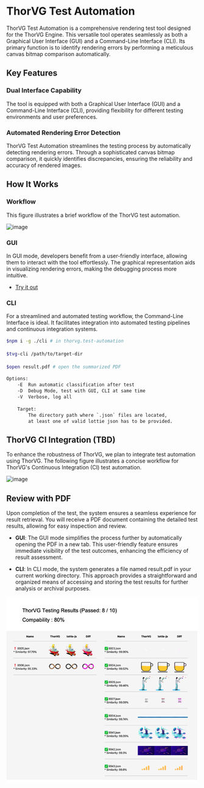 # ThorVG Test Automation

ThorVG Test Automation is a comprehensive rendering test tool designed for the ThorVG Engine. This versatile tool operates seamlessly as both a Graphical User Interface (GUI) and a Command-Line Interface (CLI). Its primary function is to identify rendering errors by performing a meticulous canvas bitmap comparison automatically.

## Key Features

### Dual Interface Capability
The tool is equipped with both a Graphical User Interface (GUI) and a Command-Line Interface (CLI), providing flexibility for different testing environments and user preferences.

### Automated Rendering Error Detection
ThorVG Test Automation streamlines the testing process by automatically detecting rendering errors. Through a sophisticated canvas bitmap comparison, it quickly identifies discrepancies, ensuring the reliability and accuracy of rendered images.

## How It Works

### Workflow
This figure illustrates a brief workflow of the ThorVG test automation.</br>

![image](https://github.com/thorvg/thorvg.test-automation/assets/3711518/9dd91dfc-afa7-45c7-8552-9b723423c799)


### GUI
In GUI mode, developers benefit from a user-friendly interface, allowing them to interact with the tool effortlessly. The graphical representation aids in visualizing rendering errors, making the debugging process more intuitive.
- [Try it out](https://thorvg-test-automation.vercel.app)

### CLI
For a streamlined and automated testing workflow, the Command-Line Interface is ideal. It facilitates integration into automated testing pipelines and continuous integration systems.

```sh
$npm i -g ./cli # in thorvg.test-automation

$tvg-cli /path/to/target-dir

$open result.pdf # open the summarized PDF
```

```
Options:
    -E  Run automatic classification after test
    -D  Debug Mode, test with GUI, CLI at same time
    -V  Verbose, log all

    Target:
        The directory path where `.json` files are located,
        at least one of valid lottie json has to be provided.
```

## ThorVG CI Integration (TBD)

To enhance the robustness of ThorVG, we plan to integrate test automation using ThorVG. The following figure illustrates a concise workflow for ThorVG's Continuous Integration (CI) test automation.

![image](https://github.com/thorvg/thorvg.test-automation/assets/3711518/ddadd8f1-5f40-45fa-b5c5-3a3fb12ff341)


## Review with PDF

Upon completion of the test, the system ensures a seamless experience for result retrieval. You will receive a PDF document containing the detailed test results, allowing for easy inspection and review.

- **GUI**: The GUI mode simplifies the process further by automatically opening the PDF in a new tab. This user-friendly feature ensures immediate visibility of the test outcomes, enhancing the efficiency of result assessment.

- **CLI**: In CLI mode, the system generates a file named result.pdf in your current working directory. This approach provides a straightforward and organized means of accessing and storing the test results for further analysis or archival purposes.

<p align="center">
    <img width="800" height="auto" src="./docs/pdf-example.png">
</p>
